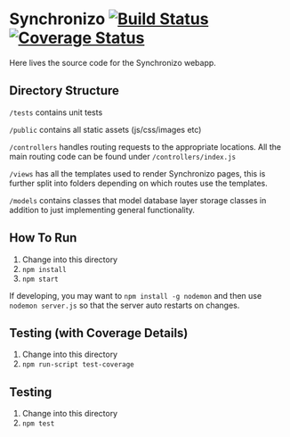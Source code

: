 # Synchronizo [![Build Status](https://api.travis-ci.org/ammaraskar/synchronizo.svg?branch=master)](https://travis-ci.org/ammaraskar/synchronizo) [![Coverage Status](https://coveralls.io/repos/github/ammaraskar/synchronizo/badge.svg?branch=master)](https://coveralls.io/github/ammaraskar/synchronizo?branch=master)

Here lives the source code for the Synchronizo webapp.

## Directory Structure

`/tests` contains unit tests

`/public` contains all static assets (js/css/images etc)

`/controllers` handles routing requests to the appropriate locations. All the
main routing code can be found under `/controllers/index.js`

`/views` has all the templates used to render Synchronizo pages, this is further
split into folders depending on which routes use the templates.

`/models` contains classes that model database layer storage classes in
addition to just implementing general functionality.

## How To Run

1. Change into this directory
2. `npm install`
3. `npm start`

If developing, you may want to `npm install -g nodemon` and then use
`nodemon server.js` so that the server auto restarts on changes.

## Testing (with Coverage Details)

1. Change into this directory
2. `npm run-script test-coverage`

## Testing

1. Change into this directory
2. `npm test`
